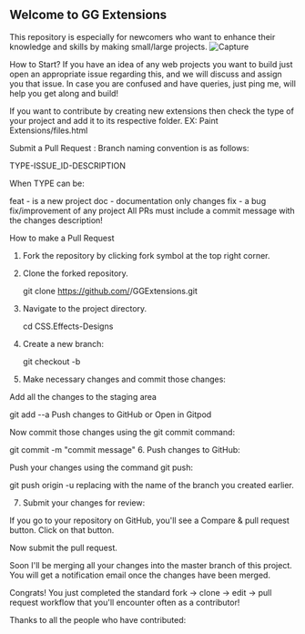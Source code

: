 ## Welcome to GG Extensions
This repository is especially for newcomers who want to enhance their knowledge and skills by making small/large projects.
![Capture](https://github.com/WeBeginners-Community/GGExtensions/assets/72568715/f9fe12dd-d091-4999-8775-e034f4a81034)


How to Start?
If you have an idea of any web projects you want to build just open an appropriate issue regarding this, and we will discuss and assign you that issue. In case you are confused and have queries, just ping me, will help you get along and build!

If you want to contribute by creating new extensions then check the type of your project and add it to its respective folder.
EX: Paint Extensions/files.html

Submit a Pull Request :
Branch naming convention is as follows:

TYPE-ISSUE_ID-DESCRIPTION

When TYPE can be:

feat - is a new project
doc - documentation only changes
fix - a bug fix/improvement of any project
All PRs must include a commit message with the changes description!

How to make a Pull Request
1. Fork the repository by clicking fork symbol at the top right corner.

2. Clone the forked repository.

   git clone https://github.com/<your-github-id>/GGExtensions.git
3. Navigate to the project directory.

   cd CSS.Effects-Designs
4. Create a new branch:

   git checkout -b <Add your branch name>
5. Make necessary changes and commit those changes:

Add all the changes to the staging area

git add --a
Push changes to GitHub
or Open in Gitpod

Now commit those changes using the git commit command:

git commit -m "commit message"
6. Push changes to GitHub:

Push your changes using the command git push:

git push origin -u <add-your-branch-name>
replacing <add-your-branch-name> with the name of the branch you created earlier.

7. Submit your changes for review:

If you go to your repository on GitHub, you'll see a Compare & pull request button. Click on that button.

Now submit the pull request.

Soon I'll be merging all your changes into the master branch of this project. You will get a notification email once the changes have been merged.

Congrats! You just completed the standard fork -> clone -> edit -> pull request workflow that you'll encounter often as a contributor!

Thanks to all the people who have contributed: 
